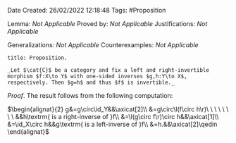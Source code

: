 <div class="topSpace"></div>

Date Created: 26/02/2022 12:18:48
Tags: #Proposition

Lemma: _Not Applicable_
Proved by: _Not Applicable_
Justifications: _Not Applicable_

Generalizations: _Not Applicable_
Counterexamples: _Not Applicable_

``` ad-Proposition
title: Proposition.

_Let $\cat{C}$ be a category and fix a left and right-invertible morphism $f:X\to Y$ with one-sided inverses $g,h:Y\to X$, respectively. Then $g=h$ and thus $f$ is invertible._

```

_Proof_. The result follows from the following computation:

$\begin{alignat}{2}
    g&=g\circ\id_Y&&\axicat[2]\\
    &=g\circ\l(f\circ h\r)\ \ \ \ \ \ \ \ &&h\textrm{ is a right-inverse of }f\\
    &=\l(g\circ f\r)\circ h&&\axicat[1]\\
    &=\id_X\circ h&&g\textrm{ is a left-inverse of }f\\
    &=h.&&\axicat[2]\qedin
\end{alignat}$
